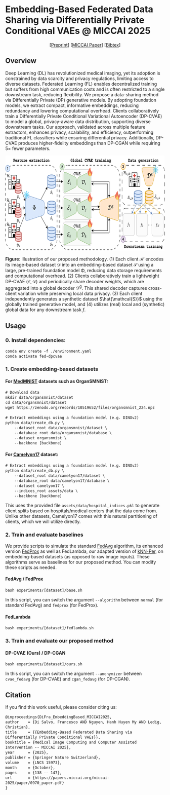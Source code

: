 # Embedding-Based Federated Data Sharing via Differentially Private Conditional VAEs @ MICCAI 2025


<p align="center">
    [<a href="https://arxiv.org/abs/2507.02671">Preprint</a>]
    [<a href="https://papers.miccai.org/miccai-2025/paper/0970_paper.pdf">MICCAI Paper</a>]
    [<a href="#citation">Bibtex</a>]
  </p>


## Overview

Deep Learning (DL) has revolutionized medical imaging, yet its adoption is constrained by data scarcity and privacy regulations, limiting access to diverse datasets. Federated Learning (FL) enables decentralized training but suffers from high communication costs and is often restricted to a single downstream task, reducing flexibility. We propose a data-sharing method via Differentially Private (DP) generative models. By adopting foundation models, we extract compact, informative embeddings, reducing redundancy and lowering computational overhead. Clients collaboratively train a Differentially Private Conditional Variational Autoencoder (DP-CVAE) to model a global, privacy-aware data distribution, supporting diverse downstream tasks. Our approach, validated across multiple feature extractors, enhances privacy, scalability, and efficiency, outperforming traditional FL classifiers while ensuring differential privacy. Additionally, DP-CVAE produces higher-fidelity embeddings than DP-CGAN while requiring $5 \times$ fewer parameters.

<p align="center">
   <img src="assets/images/illustration.png" alt="Illustration of our proposed methodology" height="300px">
</p>

**Figure**: Illustration of our proposed methodology. (1) Each client $\mathcal{H}$ encodes its image-based dataset $\mathcal{D}$ into an embedding-based dataset $\mathcal{S}$ using a large, pre-trained foundation model $\mathrm{\Phi}$, reducing data storage requirements and computational overhead. (2) Clients collaboratively train a lightweight DP-CVAE ($\mathcal{E},\mathcal{D}$) and periodically share decoder weights, which are aggregated into a global decoder $\mathcal{D}^{\text{g}}$. This shared decoder captures cross-client variation while preserving local data privacy. (3) Each client independently generates a synthetic dataset $\hat{\mathcal{S}}$ using the globally trained generative model, and (4) utilizes (real) local and (synthetic) global data for any downstream task $f$.


## Usage

### 0. Install dependencies:
```
conda env create -f ./environment.yaml
conda activate fed-dpcvae
```

### 1. Create embedding-based datasets 

#### For [MedMNIST](https://medmnist.com/) datasets such as OrganSMNIST:

```
# Download data
mkdir data/organsmnist/dataset
cd data/organsmnist/dataset 
wget https://zenodo.org/records/10519652/files/organsmnist_224.npz

# Extract embeddings using a foundation model (e.g. DINOv2)
python data/create_db.py \
    --dataset_root data/organsmnist/dataset \
    --database_root data/organsmnist/database \
    --dataset organsmnist \
    --backbone [backbone]
```

#### For [Camelyon17](https://wilds.stanford.edu/datasets/) dataset:

```
# Extract embeddings using a foundation model (e.g. DINOv2) 
python data/create_db.py \
    --dataset_root data/camelyon17/dataset \
    --database_root data/camelyon17/database \ 
    --dataset camelyon17 \
    --indices_root assets/data \
    --backbone [backbone]
```

This uses the provided file `assets/data/hospital_indices.pkl` to generate client splits based on hospitals/medical centers that the data come from. Unlike other datasets, Camelyon17 comes with this natural partitioning of clients, which we will utilize directly.


### 2. Train and evaluate baselines 

We provide scripts to simulate the standard [FedAvg](http://proceedings.mlr.press/v54/mcmahan17a.html) algorithm, its enhanced version [FedProx](https://arxiv.org/abs/1812.06127) as well as FedLambda, our adapted version of [kNN-Per](https://arxiv.org/abs/2111.09360), on embedding-based datasets (as opposed to raw image inputs). These algorithms serve as baselines for our proposed method. You can modify these scripts as needed.

#### FedAvg / FedProx
``` 
bash experiments/[dataset]/base.sh
```

In this script, you can switch the argument `--algorithm` between `normal` (for standard FedAvg) and `fedprox` (for FedProx).

#### FedLambda
``` 
bash experiments/[dataset]/fedlambda.sh
```


### 3. Train and evaluate our proposed method 

#### DP-CVAE (Ours) / DP-CGAN
``` 
bash experiments/[dataset]/ours.sh
```

In this script, you can switch the argument `--anonymizer` between `cvae_fedavg` (for DP-CVAE) and `cgan_fedavg` (for DP-CGAN).


## Citation

If you find this work useful, please consider citing us:

```
@inproceedings{DiFra_EmbeddingBased_MICCAI2025,
author    = {Di Salvo, Francesco AND Nguyen, Hanh Huyen My AND Ledig, Christian},
title     = {{Embedding-Based Federated Data Sharing via Differentially Private Conditional VAEs}}, 
booktitle = {Medical Image Computing and Computer Assisted Intervention -- MICCAI 2025},
year      = {2025},
publisher = {Springer Nature Switzerland},
volume    = {LNCS 15973},
month     = {October},
pages     = {138 -- 147},
url       = {https://papers.miccai.org/miccai-2025/paper/0970_paper.pdf}
}
```


<!-- ## License
This project is licensed under the MIT License.

This project is licensed under the [MIT License](LICENSE). Some parts of this project are adapted based on the official implementation of [Personalized Federated Learning through Local Memorization](https://arxiv.org/abs/2111.09360) ([Github repo](https://github.com/omarfoq/knn-per)):

```
@article{marfoq2021personalized,
  title={Personalized Federated Learning through Local Memorization},
  author={Marfoq, Othmane and Neglia, Giovanni and Kameni, Laetitia and Vidal, Richard},
  journal={arXiv preprint arXiv:2111.09360},
  year={2021}
}
``` -->


